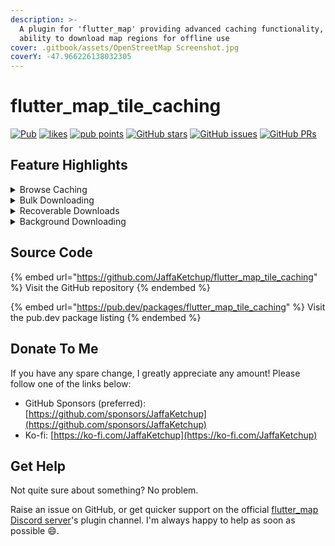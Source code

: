 ```yaml
---
description: >-
  A plugin for 'flutter_map' providing advanced caching functionality, with
  ability to download map regions for offline use
cover: .gitbook/assets/OpenStreetMap Screenshot.jpg
coverY: -47.966226138032305
---
```


# flutter\_map\_tile\_caching

[![Pub](https://camo.githubusercontent.com/5d55ce561ca77d5138fb8b7cea8fda63e30a5ef100928a6baaa4cf4107d5fe11/68747470733a2f2f696d672e736869656c64732e696f2f7075622f762f666c75747465725f6d61705f74696c655f63616368696e672e737667)](https://pub.dev/packages/flutter\_map\_tile\_caching) [![likes](https://camo.githubusercontent.com/99cff0deca272d4650ca9dbbec5ebbb3e03e5ff1d3c62a594c94ab689370fc1f/68747470733a2f2f6261646765732e6261722f666c75747465725f6d61705f74696c655f63616368696e672f6c696b6573)](https://pub.dev/packages/flutter\_map\_tile\_caching/score) [![pub points](https://camo.githubusercontent.com/8aa1919b7ae7d9b1ec23713f08abc0dec6122561d2c417d399bf9d0389f43a24/68747470733a2f2f6261646765732e6261722f666c75747465725f6d61705f74696c655f63616368696e672f707562253230706f696e7473)](https://pub.dev/packages/flutter\_map\_tile\_caching/score)      [![GitHub stars](https://camo.githubusercontent.com/1b70aa5f1edce98247aea6c52addd7f6abfbb780f4c967fc2fb787687c88e01a/68747470733a2f2f696d672e736869656c64732e696f2f6769746875622f73746172732f4a616666614b6574636875702f666c75747465725f6d61705f74696c655f63616368696e672e7376673f6c6162656c3d5374617273)](https://github.com/JaffaKetchup/flutter\_map\_tile\_caching/stargazers/) [![GitHub issues](https://camo.githubusercontent.com/d64e0e0d2a1d2921b4b697e7d23488c38e47132f2957436141c2bcbf742cd40f/68747470733a2f2f696d672e736869656c64732e696f2f6769746875622f6973737565732f4a616666614b6574636875702f666c75747465725f6d61705f74696c655f63616368696e672e7376673f6c6162656c3d497373756573)](https://github.com/JaffaKetchup/flutter\_map\_tile\_caching/issues/) [![GitHub PRs](https://camo.githubusercontent.com/091d49c5807d3fa7cb445f4f90c2fd58a369375aa8a13d76cfe7885dce5f0daa/68747470733a2f2f696d672e736869656c64732e696f2f6769746875622f6973737565732d70722f4a616666614b6574636875702f666c75747465725f6d61705f74696c655f63616368696e672e7376673f6c6162656c3d50756c6c2532305265717565737473)](https://github.com/JaffaKetchup/flutter\_map\_tile\_caching/pulls/)

## Feature Highlights

<details>

<summary>Browse Caching</summary>

Setup customisable caching that works in the background, and makes your app more reliable for your user!

You choose the behaviour, we do the right thing. Only display existing cached tiles to your user, or choose between updating the cache every time the tile is loaded, or only if it has expired. All of this, with only a tiny performance impact, and a visible increase in loading speed compared to the network!

</details>

<details>

<summary>Bulk Downloading</summary>

Use alongside browse caching, or just standalone!

Allow your user to choose from a multitude of region shapes to download, more than the official Google Maps app provides:

* Rectangle regions are formed from 2 coordinates, representing the north-west and south-east corners. The code automatically creates the other necessary corners.
* Circle regions are formed from a center coordinate and a radius. Internal 'outline' coordinates are generated per degree automatically from this information.
* Line-based regions are formed from multiple coordinates and a radius, creating a locus. Internal 'outline' coordinates are generated for every vertex and curve.

Save time and storage with features like sea tile removal and multithreading, enabled by default.

</details>

<details>

<summary>Recoverable Downloads</summary>

Oh no! For some reason, the download stopped unexpectedly, and now you have no way of knowing which region was created to download again. But, with recoverable downloads by default, you do have a way.

When starting a download, a special one-off file is stored that contains persistent information about the running download. This file is then deleted at the end of a successful download.

Therefore, if the file exists, but there is no ongoing download, an error must have happened. You can use the inbuilt functionality to check for recoverable downloads on initialization, and restart them quickly and easily if necessary.

</details>

<details>

<summary>Background Downloading</summary>

Even some professional apps can't compete with this! Perform your bulk downloading in the background on Android, with minimal time hit! Optionally configure notifications to display to your users as well.

</details>

## Source Code

{% embed url="https://github.com/JaffaKetchup/flutter_map_tile_caching" %}
Visit the GitHub repository
{% endembed %}

{% embed url="https://pub.dev/packages/flutter_map_tile_caching" %}
Visit the pub.dev package listing
{% endembed %}

## Donate To Me

If you have any spare change, I greatly appreciate any amount! Please follow one of the links below:

* GitHub Sponsors (preferred): [https://github.com/sponsors/JaffaKetchup](https://github.com/sponsors/JaffaKetchup)
* Ko-fi: [https://ko-fi.com/JaffaKetchup](https://ko-fi.com/JaffaKetchup)

## Get Help

Not quite sure about something? No problem.

Raise an issue on GitHub, or get quicker support on the official [flutter\_map Discord server](https://github.com/fleaflet/flutter\_map#discord-server)'s plugin channel. I'm always happy to help as soon as possible :smile:.
